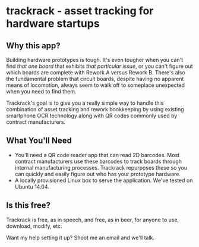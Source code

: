 # trackrack - asset tracking for hardware startups

## Why this app? 
Building hardware prototypes is tough. It's even tougher when you can't find *that one board* that exhibits *that particular issue*, or you can't figure out which boards are complete with Rework A versus Rework B. There's also the fundamental problem that circuit boards, despite having no apparent means of locomotion, always seem to walk off to someplace unexpected when you need to find them. 

Trackrack's goal is to give you a really simple way to handle this combination of asset tracking and rework bookkeeping by using existing smartphone OCR technology along with QR codes commonly used by contract manufacturers.

## What You'll Need
* You'll need a QR code reader app that can read 2D barcodes. Most contract manufacturers use these barcodes to track boards through internal manufacturing processes. Trackrack repurposes these so you can quickly and easily figure out who has your prototype hardware. 
* A locally provisioned Linux box to serve the application. We've tested on Ubuntu 14.04. 

## Is this free?
Trackrack is free, as in speech, and free, as in beer, for anyone to use, download, modify, etc. 

Want my help setting it up? Shoot me an email and we'll talk.
